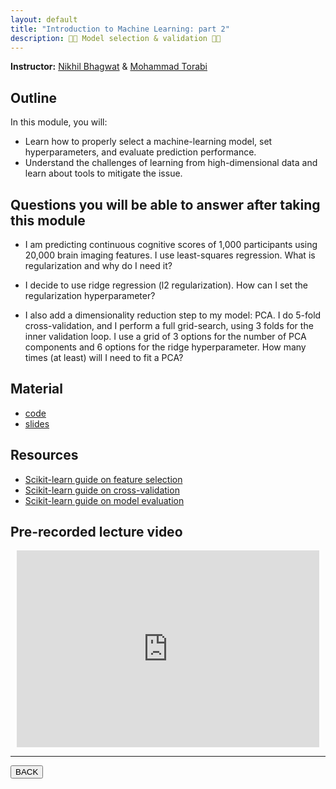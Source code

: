 ```yaml
---
layout: default
title: "Introduction to Machine Learning: part 2"
description: 🤖🤖 Model selection & validation 📖📖
---
```


**Instructor:** [Nikhil Bhagwat](https://nikhil153.github.io/) & [Mohammad Torabi](https://github.com/mtorabi59)

## Outline

In this module, you will:

-   Learn how to properly select a machine-learning model, set hyperparameters, and evaluate prediction performance.
-   Understand the challenges of learning from high-dimensional data and learn  about tools to mitigate the issue.

## Questions you will be able to answer after taking this module

-   I am predicting continuous cognitive scores of 1,000 participants using 20,000 brain imaging features.
    I use least-squares regression.
    What is regularization and why do I need it?

-   I decide to use ridge regression (l2 regularization).
    How can I set the regularization hyperparameter?

-   I also add a dimensionality reduction step to my model: PCA.
    I do 5-fold cross-validation, and I perform a full grid-search,
    using 3 folds for the inner validation loop.
    I use a grid of 3 options for the number of PCA components
    and 6 options for the ridge hyperparameter.
    How many times (at least) will I need to fit a PCA?

## Material

-   [code](https://github.com/neurodatascience/QLS-course-materials/tree/main/Lectures/2024/09_machine_learning_2)
-   [slides](https://github.com/neurodatascience/QLS-course-materials/tree/main/Lectures/2024/09_machine_learning_2/lecture)

## Resources

-   [Scikit-learn guide on feature selection](https://scikit-learn.org/stable/modules/feature_selection.html)
-   [Scikit-learn guide on cross-validation](https://scikit-learn.org/stable/modules/cross_validation.html)
-   [Scikit-learn guide on model evaluation](https://scikit-learn.org/stable/modules/model_evaluation.html)

## Pre-recorded lecture video

<div style="display: flex; justify-content: center; margin: 10px">

  <iframe
    width="560"
    height="315"
    src="https://www.youtube.com/embed/t8D9qwTqEbc?si=NkEGvaJI0qjzCH2s"
    title="YouTube video player"
    frameborder="0"
    allow="accelerometer; autoplay; clipboard-write; encrypted-media; gyroscope; picture-in-picture; web-share" referrerpolicy="strict-origin-when-cross-origin"
    allowfullscreen>
  </iframe>

</div>

---

<a href="{{ site.url }}/lectures-materials/latest.html"><button>BACK</button></a>
